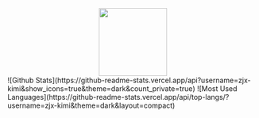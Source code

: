 <div align="center"> <img height="137px" src="https://github-readme-stats.vercel.app/api?username=sun0225SUN&hide_title=true&hide_border=true&show_icons=trueline_height=21&text_color=000&icon_color=000&bg_color=0,ea6161,ffc64d,fffc4d,52fa5a&theme=graywhite" /> </div>
![Github Stats](https://github-readme-stats.vercel.app/api?username=zjx-kimi&show_icons=true&theme=dark&count_private=true)
![Most Used Languages](https://github-readme-stats.vercel.app/api/top-langs/?username=zjx-kimi&theme=dark&layout=compact)
